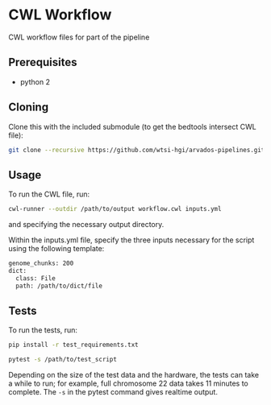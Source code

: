 # CWL Workflow

CWL workflow files for part of the pipeline

## Prerequisites
- python 2

## Cloning

Clone this with the included submodule (to get the bedtools intersect CWL file):

```bash
git clone --recursive https://github.com/wtsi-hgi/arvados-pipelines.git
```

## Usage

To run the CWL file, run:

```bash
cwl-runner --outdir /path/to/output workflow.cwl inputs.yml
```

and specifying the necessary output directory.

Within the inputs.yml file, specify the three inputs necessary for the script using the following template:

```bash
genome_chunks: 200
dict:
  class: File
  path: /path/to/dict/file
```

## Tests

To run the tests, run:
```bash
pip install -r test_requirements.txt

pytest -s /path/to/test_script
```
Depending on the size of the test data and the hardware, the tests can take a while to run; for example, full chromosome 22 data takes 11 minutes to complete.  The `-s` in the pytest command gives realtime output.
